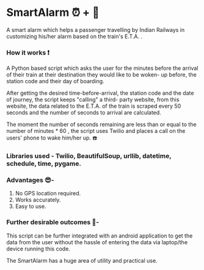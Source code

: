 # SmartAlarm :alarm_clock: + :train:
A smart alarm which helps a passenger travelling by Indian Railways in customizing his/her alarm based on the train's E.T.A. .


### How it works :heavy_exclamation_mark:
A Python based script which asks the user for the minutes before the arrival of their train at their destination they would like to be woken- up before,
the station code and their day of boarding.

After getting the desired time-before-arrival, the station code and the date of journey, the script keeps "calling" a third- party website, 
from this website, the data related to the E.T.A. of the train is scraped every 50 seconds and the number of seconds to arrival are calculated.

The moment the number of seconds remaining are less than or equal to the number of minutes * 60 , the script uses Twilio and places a call on the users' phone to wake him/her up. :phone:

### Libraries used - Twilio, BeautifulSoup, urllib, datetime, schedule, time, pygame.


### Advantages :sunglasses:- 
1) No GPS location required.
2) Works accurately.
3) Easy to use.


### Further desirable outcomes :bookmark_tabs:- 

This script can be further integrated with an android application to get the data from the user without the hassle of entering the data via
laptop/the device running this code.

The SmartAlarm has a huge area of utility and practical use.

